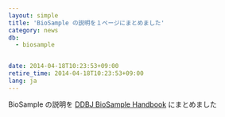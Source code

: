```yaml
---
layout: simple
title: 'BioSample の説明を１ページにまとめました'
category: news
db:
  - biosample


date: 2014-04-18T10:23:53+09:00
retire_time: 2014-04-18T10:23:53+09:00
lang: ja
---
```


BioSample の説明を <a href="/biosample/services/index.html">DDBJ BioSample Handbook</a> にまとめました
